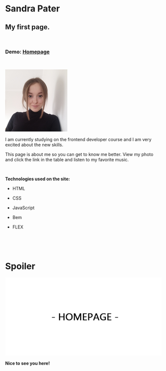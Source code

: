 # **Sandra Pater**

## My first page.

&nbsp;

### **Demo**: [Homepage](https://sandra-pater.github.io/homepage/) 

&nbsp;

![Sandra](images/SandraP.png)

I am currently studying on the frontend developer course and I am very excited about the new skills.

This page is about me so you can get to know me better. View my photo and click the link in the table and listen to my favorite music.


&nbsp;

**Technologies used on the site:**

- HTML

- CSS

- JavaScript

- Bem

- FLEX

&nbsp;



&nbsp;
# **Spoiler**


![Screen Homepage](images/homepage.gif)

**Nice to see you here!**